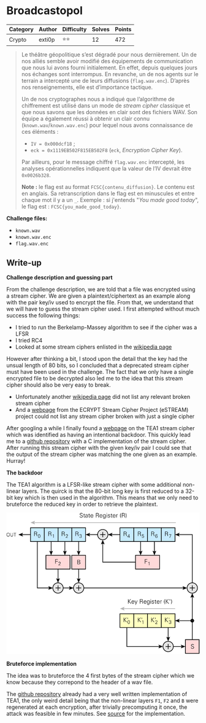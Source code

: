 # Broadcastopol

| Category | Author | Difficulty | Solves | Points |
| -------- | ------ | ---------- | ------ | ------ |
| Crypto   | exti0p | ⭐️⭐️         | 12     | 472    |

> Le théâtre géopolitique s’est dégradé pour nous dernièrement. Un de nos alliés semble avoir modifié des équipements de communication que nous lui avons fourni initialement. En effet, depuis quelques jours nos échanges sont interrompus. En revanche, un de nos agents sur le terrain a intercepté une de leurs diffusions (`flag.wav.enc`). D’après nos renseignements, elle est d’importance tactique.
>
> Un de nos cryptographes nous a indiqué que l’algorithme de chiffrement est utilisé dans un mode de *stream cipher* classique et que nous savons que les données en clair sont des fichiers WAV. Son équipe a également réussi à obtenir un clair connu (`known.wav`/`known.wav.enc`) pour lequel nous avons connaissance de ces éléments :
>
> - `IV = 0x000dcf18` ;
> - `eck = 0x1119EB502F815EB502F8` (`eck`, *Encryption Cipher Key*).
>
> Par ailleurs, pour le message chiffré `flag.wav.enc` intercepté, les analyses opérationnelles indiquent que la valeur de l’IV devrait être `0x0026b328`.
>
> **Note :** le flag est au format `FCSC{contenu_diffusion}`. Le contenu est en anglais. Sa retranscription dans le flag est en minuscules et entre chaque mot il y a un `_`. Exemple : si j'entends "*You made good today*", le flag est : `FCSC{you_made_good_today}`.

**Challenge files:**

- `known.wav`
- `known.wav.enc`
- `flag.wav.enc`

## Write-up

**Challenge description and guessing part**

From the challenge description, we are told that a file was encrypted using a stream cipher. We are given a plaintext/ciphertext as an example along with the pair key/iv used to encrypt the file. From that, we understand that we will have to guess the stream cipher used. I first attempted without much success the following things:

- I tried to run the Berkelamp-Massey algorithm to see if the cipher was a LFSR
- I tried RC4
- Looked at some stream ciphers enlisted in the [wikipedia page](https://en.wikipedia.org/wiki/Stream_cipher)

However after thinking a bit, I stood upon the detail that the key had the unsual length of 80 bits, so I concluded that a deprecated stream cipher must have been used in the challenge. The fact that we only have a single encrypted file to be decrypted also led me to the idea that this stream cipher should also be very easy to break.

- Unfortunately another [wikipedia page](https://en.wikipedia.org/wiki/Category:Broken_stream_ciphers) did not list any relevant broken stream cipher
- And a [webpage](https://cr.yp.to/streamciphers/attacks.html) from the ECRYPT Stream Cipher Project (eSTREAM) project could not list any stream cipher broken with just a single cipher

After googling a while I finally found a [webpage](https://www.cryptomuseum.com/crypto/algo/tea/1.htm#:~:text=TEA1%2C%20short%20for%20TETRA%20Encryption,Telecommunications%20Standards%20Institute%20(ETSI).) on the TEA1 stream cipher which was identified as having an intentional backdoor. This quickly lead me to a [github repository](https://github.com/MidnightBlueLabs/TETRA_crypto/tree/main) with a C implementation of the stream cipher. After running this stream cipher with the given key/iv pair I could see that the output of the stream cipher was matching the one given as an example. Hurray!

**The backdoor**

The TEA1 algorithm is a LFSR-like stream cipher with some additional non-linear layers. The quirck is that the 80-bit long key is first reduced to a 32-bit key which is then used in the algorithm. This means that we only need to bruteforce the reduced key in order to retrieve the plaintext.

 ![tea1_struct](img/tea1_struct.svg)

**Bruteforce implementation**

The idea was to bruteforce the 4 first bytes of the stream cipher which we know because they correpond to the header of a wav file. 

The  [github repository](https://github.com/MidnightBlueLabs/TETRA_crypto/tree/main) already had a very well written implementation of TEA1, the only weird detail being that the non-linear layers `F1`, `F2` and `B` were regenerated at each encryption, after trivially precomputing it once, the attack was feasible in few minutes. See [source](tetracrypto/tea1.c) for the implementation. 

